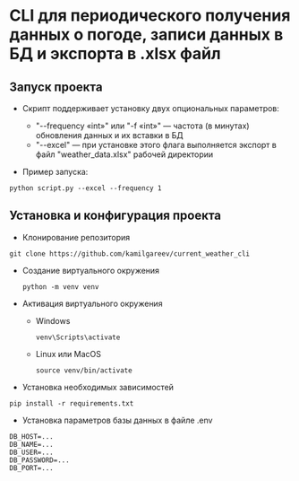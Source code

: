# CLI для периодического получения данных о погоде, записи данных в БД и экспорта в .xlsx файл
## Запуск проекта 
- Скрипт поддерживает установку двух опциональных параметров:
  
  -  "--frequency «int»‎" или "-f «int»‎" — частота (в минутах) обновления данных и их вставки в БД
  -  "--excel" — при установке этого флага выполняется экспорт в файл "weather_data.xlsx" рабочей директории
    
- Пример запуска:
````
python script.py --excel --frequency 1
````
## Установка и конфигурация проекта 
- Клонирование репозитория
  
````
git clone https://github.com/kamilgareev/current_weather_cli
````

- Создание виртуального окружения
  
    ````
    python -m venv venv
    ````
- Активация виртуального окружения
  - Windows

    ````
    venv\Scripts\activate
    ````
  - Linux или MacOS
    
    ````
    source venv/bin/activate
    ````
- Установка необходимых зависимостей 
````
pip install -r requirements.txt
````
- Установка параметров базы данных в файле .env
````
DB_HOST=...
DB_NAME=...
DB_USER=...
DB_PASSWORD=...
DB_PORT=...
````
